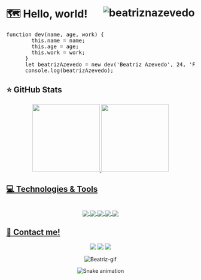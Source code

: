 # 🗺 Hello, world! <img align="right" alt="beatriznazevedo" src="https://komarev.com/ghpvc/?username=beatriznazevedo&color=ff69b4"/>
 
<pre>
function dev(name, age, work) {
        this.name = name;
        this.age = age;
        this.work = work;
      }
      let beatrizAzevedo = new dev('Beatriz Azevedo', 24, 'Front-end developer student');
      console.log(beatrizAzevedo);
</pre> 
 
 ## ⭐ GitHub Stats
  
  <div align="center">
  <a href="https://github.com/beatriznazevedo">
  <img height="180em" src="https://github-readme-stats.vercel.app/api?username=beatriznazevedo&show_icons=true&theme=dracula&include_all_commits=true&count_private=true"/>
  <img height="180em" src="https://github-readme-stats.vercel.app/api/top-langs/?username=beatriznazevedo&layout=compact&langs_count=7&theme=dracula"/>
</div>
  
 ## 💻 Technologies & Tools
  
<div align="center"><br>
   <img align="center" alt"Beatriz-css" src="https://img.shields.io/badge/CSS3-1572B6?style=for-the-badge&logo=css3&logoColor=white">
   <img align="center" alt"Beatriz-html" src="https://img.shields.io/badge/HTML5-E34F26?style=for-the-badge&logo=html5&logoColor=white">
   <img align="center" alt"Beatriz-js" src="https://img.shields.io/badge/JavaScript-F7DF1E?style=for-the-badge&logo=javascript&logoColor=black">
   <img align="center" alt"Beatriz-ts" src="https://img.shields.io/badge/TypeScript-007ACC?style=for-the-badge&logo=typescript&logoColor=white">
   <img align="center" alt"Beatriz-java" src="https://img.shields.io/badge/Java-ED8B00?style=for-the-badge&logo=java&logoColor=white">
</div>
  
 ## 📌 Contact me!
 
<div align="center">
  <a href="https://www.linkedin.com/in/beatriznazevedo" target="_blank"><img src="https://img.shields.io/badge/LinkedIn-0077B5?style=for-the-badge&logo=linkedin&logoColor=white" target="_blank"><a>
  <a href="mailto:beatriznazevedo@gmail.com" target="_blank"><img src="https://img.shields.io/badge/Gmail-D14836?style=for-the-badge&logo=gmail&logoColor=white" target="_blank"></a>
   <a href="https://api.whatsapp.com/send?1=pt_BR&phone=5521984736050" target=_blank><img src="https://img.shields.io/badge/WhatsApp-25D366?style=for-the-badge&logo=whatsapp&logoColor=white" target=_blank></a>
  <p align="center">
    <img alt="Beatriz-gif" src="https://user-images.githubusercontent.com/94022421/170777770-2ea2d131-c44a-46c8-b768-49be214542b6.gif">
  </p>
 
  ![Snake animation](https://github.com/beatriznazevedo/beatriznazevedo/blob/output/github-contribution-grid-snake.svg)
 
 </div>
